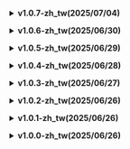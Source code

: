 **<details><summary>v1.0.7-zh_tw(2025/07/04)</summary>**

### 翻譯基於版本 `v1.6.b`

### 更新内容
* 感謝狐空大大提供技術支援＆經驗幫忙
* 簡化TPM、替代字體相關設定，無需額外設定亦可以使用
* 更換字體為紅豆體
* PEAK 1.6.b 相關新物品的翻譯更新
* 修正部分語法問題的翻譯
* 支援以下Mod:
  * Glizzy
  * More Ascents
  * PEAK Invitation Mod

</details>

**<details><summary>v1.0.6-zh_tw(2025/06/30)</summary>**

### 翻譯基於版本 `v1.5.a`

### 更新内容
* 優化成就、物品、挑戰、介面翻譯
* Readme 簡化＆重點次序重排
* 更換 Readme 圖片
* 感謝小光 & 阿神大大（等）們使用這個模組~

</details>

**<details><summary>v1.0.5-zh_tw(2025/06/29)</summary>**

### 翻譯基於版本 `v1.5.a`

### 更新内容
* 修正書本、UI、地點等翻譯 (雜)
* 提供兼容方案，一般使用不需要TMP、即插即用

</details>


**<details><summary>v1.0.4-zh_tw(2025/06/28)</summary>**

### 翻譯基於版本 `v1.5.a`

### 更新内容
* 緊急修正v1.0.3 FallbackFontTextMeshPro=misans_tc_vf_sdf_4808 的名字問題
 
</details>

**<details><summary>v1.0.3-zh_tw(2025/06/27)</summary>**

### 翻譯基於版本 `v1.5.a`

### 更新内容
* 稍微修改了一下Logo
* 套用MiSans TC VF 字體來解決 TextMeshPro 顯示為方格問題
  * Unity font asset creator -> AssetsBundle Browser
* 修正部分翻譯 (雜)
* 把翻譯重新分類放置
 
</details>

**<details><summary>v1.0.2-zh_tw(2025/06/26)</summary>**

### 翻譯基於版本 `v1.5.a`
* 修正部分翻譯
* 發了巴哈文w
 
</details>

**<details><summary>v1.0.1-zh_tw(2025/06/26)</summary>**

### 翻譯基於版本 `v1.5.a`
* Thunderstore 上載測試
 
</details>

**<details><summary>v1.0.0-zh_tw(2025/06/26)</summary>**

### 翻譯基於版本 `v1.5.a`
* 初始化repo (GitHub : https://github.com/Vocaloid2048/PEAK-zh-tw-Translation)
* 部分内容由AI翻譯，或許有文法錯漏
* 發現翻譯有問題嗎？可以到我的Discord伺服器 - [Coding Band](https://discord.gg/uXatcbWKv2) 提出
* 承蒙DimaLooper 和 [RTLC團隊](https://discord.gg/QahpjZzGkm)的允許，基於 [PEAK Russian Translation](https://thunderstore.io/c/peak/p/RTLC/PEAK_Russian_Translation/) 製作的繁體中文翻譯模組
 
</details>
</details>